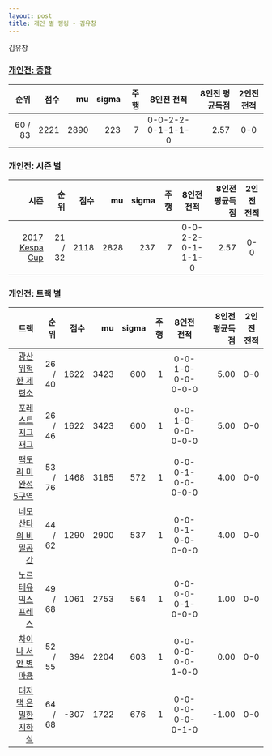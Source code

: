 ```yaml
---
layout: post
title: 개인 별 랭킹 - 김유창
---
```


김유창

### [개인전: 종합](../singles-full)

| 순위 | 점수 | mu | sigma | 주행 | 8인전 전적 | 8인전 평균득점 | 2인전 전적 |
|---:|---:|---:|---:|---:|:---:|---:|:---:|
| 60 / 83 | 2221 | 2890 | 223 | 7 | 0-0-2-2-0-1-1-1-0 | 2.57 | 0-0 |

### 개인전: 시즌 별

| 시즌 | 순위 | 점수 | mu | sigma | 주행 | 8인전 전적 | 8인전 평균득점 | 2인전 전적 |
|---:|---:|---:|---:|---:|---:|:---:|---:|:---:|
| [2017 Kespa Cup](../singles-s2017_2) | 21 / 32 | 2118 | 2828 | 237 | 7 |  0-0-2-2-0-1-1-1-0 | 2.57 | 0-0 |

### 개인전: 트랙 별

| 트랙 | 순위 | 점수 | mu | sigma | 주행 | 8인전 전적 | 8인전 평균득점 | 2인전 전적 |
|---:|---:|---:|---:|---:|---:|:---:|---:|:---:|
| [광산 위험한 제련소](../jeryeonso) | 26 / 40 | 1622 | 3423 | 600 | 1 | 0-0-1-0-0-0-0-0-0 | 5.00 | 0-0 |
| [포레스트 지그재그](../zigzag) | 26 / 46 | 1622 | 3423 | 600 | 1 | 0-0-1-0-0-0-0-0-0 | 5.00 | 0-0 |
| [팩토리 미완성 5구역](../district5) | 53 / 76 | 1468 | 3185 | 572 | 1 | 0-0-0-1-0-0-0-0-0 | 4.00 | 0-0 |
| [네모 산타의 비밀공간](../santa) | 44 / 62 | 1290 | 2900 | 537 | 1 | 0-0-0-1-0-0-0-0-0 | 4.00 | 0-0 |
| [노르테유 익스프레스](../noex) | 49 / 68 | 1061 | 2753 | 564 | 1 | 0-0-0-0-0-1-0-0-0 | 1.00 | 0-0 |
| [차이나 서안 병마용](../byeongma) | 52 / 55 | 394 | 2204 | 603 | 1 | 0-0-0-0-0-0-1-0-0 | 0.00 | 0-0 |
| [대저택 은밀한 지하실](../jeotaek) | 64 / 68 | -307 | 1722 | 676 | 1 | 0-0-0-0-0-0-0-1-0 | -1.00 | 0-0 |
